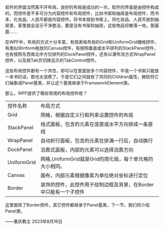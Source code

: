 软件的界面当然离不开布局，良好的布局是成功的一半。软件的界面是由控件构成的，而控件差不多可分为内容控件和布局控件，比如书架和抽屉是布局控件，而书本、化妆品、人民币都是内容控件。将书本放到书架上，将化妆品、人民币放到抽屉里，家里就会显示干净整洁，要是没有书架和抽屉，这些物品将散落一地，那画面......

在WPF中，布局的方式十分丰富，有按表格布局的Grid和UniformGrid栅格控件，有类似Winform拖放的Canvas控件，有按照垂直或水平排列的StackPanel控件，也有按照东西南北中方位排列的DockPanel控件，还有以瀑布流方式WrapPanel控件，以及按Tab页切换显示的TabControl控件。

这些布局控件都有一个共性，即可以在里面放多个内容控件，毕竟一个书架只能放一本书的话，那也太浪费了。于是它们之间就有了共同的Children属性，微软将它们抽象成Panel基类，并让这个基类继承于FrameworkElement类。

那么，WPF提供了哪些常用的布局控件呢？

|   |   |
|---|---|
|控件名称|布局方式|
|Grid|网格，根据自定义行和列来设置控件的布局|
|StackPanel|栈式面板，包含的元素在竖直或水平方向排成一条直线|
|WrapPanel|自动折行面板，包含的元素在排满一行后，自动换行|
|DockPanel|泊靠式面板，内部的元素可以选择泊靠方向|
|UniformGrid|网格,UniformGrid就是Grid的简化版，每个单元格的大小相同。|
|Canvas|画布，内部元素根据像素为单位绝对坐标进行定位|
|Border|装饰的控件，此控件用于绘制边框及背景，在Border中只能有一个子控件|

这里面除了Border控件，其它控件都继承于Panel基类，下一节，我们将介绍Panel类。

——重庆教主 2023年8月16日